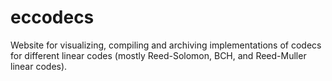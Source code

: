 # eccodecs

Website for visualizing, compiling and archiving implementations of codecs for different linear codes (mostly Reed-Solomon, BCH, and Reed-Muller linear codes).
